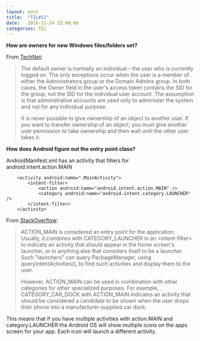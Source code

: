 ```yaml
---
layout: post
title:  "TIL#12"
date:   2016-11-24 15:00:00
categories: TIL
---
```


**How are owners for new Windows files/folders set?**

From [TechNet](https://technet.microsoft.com/en-us/library/cc961992.aspx):
> The default owner is normally an individual - the user who is currently logged on. The only exceptions occur when the user is a member of either the Administrators group or the Domain Admins group. In both cases, the Owner field in the user's access token contains the SID for the group, not the SID for the individual user account. The assumption is that administrative accounts are used only to administer the system and not for any individual purpose. 
> 
>  It is never possible to give ownership of an object to another user. If you want to transfer ownership of an object, you must give another user permission to take ownership and then wait until the other user takes it.

**How does Android figure out the entry point class?**

AndroidManifest.xml has an activity that filters for android.intent.action.MAIN

        <activity android:name=".MainActivity">
            <intent-filter>
                <action android:name="android.intent.action.MAIN" />
                <category android:name="android.intent.category.LAUNCHER" />
            </intent-filter>
        </activity>

From [StackOverflow](http://stackoverflow.com/questions/25219551/what-is-the-meaning-of-android-intent-action-main):
> ACTION_MAIN is considered an entry point for the application. Usually, it combines with CATEGORY_LAUNCHER in an \<intent-filter\> to indicate an activity that should appear in the home screen's launcher, or in anything else that considers itself to be a launcher. Such "launchers" can query PackageManager, using queryIntentActivities(), to find such activities and display them to the user.
> 
> However, ACTION_MAIN can be used in combination with other categories for other specialized purposes. For example, CATEGORY_CAR_DOCK with ACTION_MAIN indicates an activity that should be considered a candidate to be shown when the user drops their phone into a manufacturer-supplied car dock.

This means that if you have multiple activities with action.MAIN and category.LAUNCHER the Android OS will show multiple icons on the apps  screen for your app. Each icon will launch a different activity.